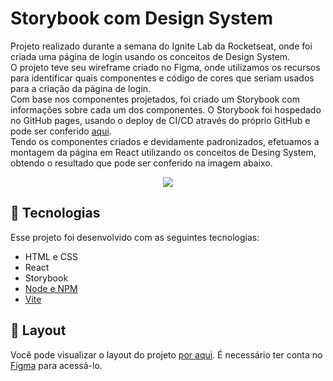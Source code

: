 # Storybook com Design System
Projeto realizado durante a semana do Ignite Lab da Rocketseat, onde foi criada uma página de login usando os conceitos de Design System.</br>
O projeto teve seu wireframe criado no Figma, onde utilizamos os recursos para identificar quais componentes e código de cores que seriam usados para a criação 
da página de login.</br>
Com base nos componentes projetados, foi criado um Storybook com informações sobre cada um dos componentes. O Storybook foi hospedado no GitHub pages, 
usando o deploy de CI/CD através do próprio GitHub e pode ser conferido [aqui](https://andersonmattos.github.io/ignite-storybook/).</br>
Tendo os componentes criados e devidamente padronizados, efetuamos a montagem da página em React utilizando os conceitos de Desing System, obtendo o resultado que pode 
ser conferido na imagem abaixo.</br>

<p align="center">
  <img src="https://user-images.githubusercontent.com/31035817/197392541-7c854724-83b6-4609-b4de-6df78b1f7021.jpg">
</p>

## 🚀 Tecnologias

Esse projeto foi desenvolvido com as seguintes tecnologias:
- HTML e CSS
- React
- Storybook
- [Node e NPM](https://nodejs.org/)
- [Vite](https://vitejs.dev/)

## 🔖 Layout

Você pode visualizar o layout do projeto [por aqui](https://www.figma.com/file/rCpmt75Kx5Hq7uYQ8zaZyB/Ignite-Lab-Design-System?node-id=0%3A1). É necessário ter conta no [Figma](https://figma.com) para acessá-lo.
